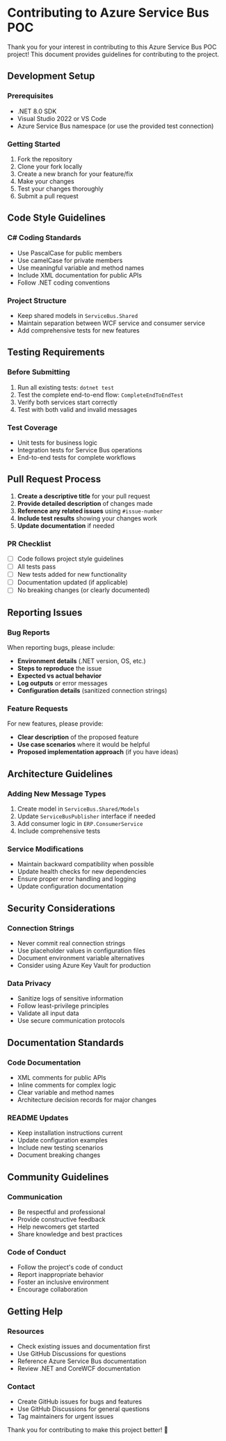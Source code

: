 # Contributing to Azure Service Bus POC

Thank you for your interest in contributing to this Azure Service Bus POC project! This document provides guidelines for contributing to the project.

## Development Setup

### Prerequisites
- .NET 8.0 SDK
- Visual Studio 2022 or VS Code
- Azure Service Bus namespace (or use the provided test connection)

### Getting Started
1. Fork the repository
2. Clone your fork locally
3. Create a new branch for your feature/fix
4. Make your changes
5. Test your changes thoroughly
6. Submit a pull request

## Code Style Guidelines

### C# Coding Standards
- Use PascalCase for public members
- Use camelCase for private members
- Use meaningful variable and method names
- Include XML documentation for public APIs
- Follow .NET coding conventions

### Project Structure
- Keep shared models in `ServiceBus.Shared`
- Maintain separation between WCF service and consumer service
- Add comprehensive tests for new features

## Testing Requirements

### Before Submitting
1. Run all existing tests: `dotnet test`
2. Test the complete end-to-end flow: `CompleteEndToEndTest`
3. Verify both services start correctly
4. Test with both valid and invalid messages

### Test Coverage
- Unit tests for business logic
- Integration tests for Service Bus operations
- End-to-end tests for complete workflows

## Pull Request Process

1. **Create a descriptive title** for your pull request
2. **Provide detailed description** of changes made
3. **Reference any related issues** using `#issue-number`
4. **Include test results** showing your changes work
5. **Update documentation** if needed

### PR Checklist
- [ ] Code follows project style guidelines
- [ ] All tests pass
- [ ] New tests added for new functionality
- [ ] Documentation updated (if applicable)
- [ ] No breaking changes (or clearly documented)

## Reporting Issues

### Bug Reports
When reporting bugs, please include:
- **Environment details** (.NET version, OS, etc.)
- **Steps to reproduce** the issue
- **Expected vs actual behavior**
- **Log outputs** or error messages
- **Configuration details** (sanitized connection strings)

### Feature Requests
For new features, please provide:
- **Clear description** of the proposed feature
- **Use case scenarios** where it would be helpful
- **Proposed implementation approach** (if you have ideas)

## Architecture Guidelines

### Adding New Message Types
1. Create model in `ServiceBus.Shared/Models`
2. Update `ServiceBusPublisher` interface if needed
3. Add consumer logic in `ERP.ConsumerService`
4. Include comprehensive tests

### Service Modifications
- Maintain backward compatibility when possible
- Update health checks for new dependencies
- Ensure proper error handling and logging
- Update configuration documentation

## Security Considerations

### Connection Strings
- Never commit real connection strings
- Use placeholder values in configuration files
- Document environment variable alternatives
- Consider using Azure Key Vault for production

### Data Privacy
- Sanitize logs of sensitive information
- Follow least-privilege principles
- Validate all input data
- Use secure communication protocols

## Documentation Standards

### Code Documentation
- XML comments for public APIs
- Inline comments for complex logic
- Clear variable and method names
- Architecture decision records for major changes

### README Updates
- Keep installation instructions current
- Update configuration examples
- Include new testing scenarios
- Document breaking changes

## Community Guidelines

### Communication
- Be respectful and professional
- Provide constructive feedback
- Help newcomers get started
- Share knowledge and best practices

### Code of Conduct
- Follow the project's code of conduct
- Report inappropriate behavior
- Foster an inclusive environment
- Encourage collaboration

## Getting Help

### Resources
- Check existing issues and documentation first
- Use GitHub Discussions for questions
- Reference Azure Service Bus documentation
- Review .NET and CoreWCF documentation

### Contact
- Create GitHub issues for bugs and features
- Use GitHub Discussions for general questions
- Tag maintainers for urgent issues

Thank you for contributing to make this project better! 🚀
